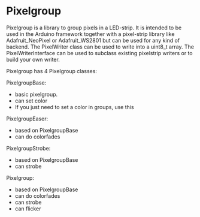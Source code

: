 Pixelgroup
==========

Pixelgroup is a library to group pixels in a LED-strip. It is intended to be used in the Arduino framework together with a pixel-strip library like Adafruit_NeoPixel or Adafruit_WS2801 but can be used for any kind of backend. The PixelWriter class can be used to write into a uint8_t array. The PixelWriterInterface can be used to subclass existing pixelstrip writers or to build your own writer.


Pixelgroup has 4 Pixelgroup classes:

PixelgroupBase:
- basic pixelgroup.
- can set color
- If you just need to set a color in groups, use this

PixelgroupEaser:
- based on PixelgroupBase
- can do colorfades

PixelgroupStrobe:
- based on PixelgroupBase
- can strobe

Pixelgroup:
- based on PixelgroupBase
- can do colorfades
- can strobe
- can flicker

